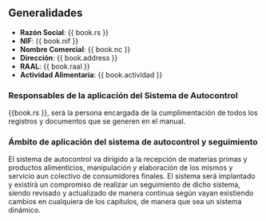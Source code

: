 ## Generalidades

* **Razón Social**: {{ book.rs }}
* **NIF**: {{ book.nif }}
* **Nombre Comercial**: {{ book.nc }}
* **Dirección**: {{ book.address }}
* **RAAL**: {{ book.raal }}
* **Actividad Alimentaria**: {{ book.actividad }}

### Responsables de la aplicación del Sistema de Autocontrol
{{book.rs }}, será la persona encargada de
la cumplimentación de todos los registros y documentos que se generen en el
manual.

### Ámbito de aplicación del sistema de autocontrol y seguimiento
El sistema de autocontrol va dirigido a la recepción de materias primas y
productos alimenticios, manipulación y elaboración de los mismos y servicio aun
colectivo de consumidores finales.
El sistema será implantado y existirá un compromiso de realizar un seguimiento de dicho sistema, siendo revisado y actualizado de manera continua según vayan existiendo cambios en cualquiera de los capítulos, de manera que sea un sistema dinámico.
